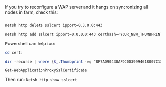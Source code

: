 If you try to reconfigure a WAP server and it hangs on syncronizing all nodes in farm, check this: 

```bash

netsh http delete sslcert ipport=0.0.0.0:443

netsh http add sslcert ipport=0.0.0.0:443 certhash=<YOUR_NEW_THUMBPRINT> appid={5d89a20c-beab-4389-9447-324788eb944a} certstorename=MY sslctlstorename=AdfsTrustedDevices
```

Powershell can help too:

```powershell
cd cert: 

dir -recurse | where {$_.Thumbprint -eq “8F7AD90430AFDC0D39994618007C131236A864B4”} | Format-List -property *

Get-WebApplicationProxySslCertificate
```
Then run: `Netsh http show sslcert`
